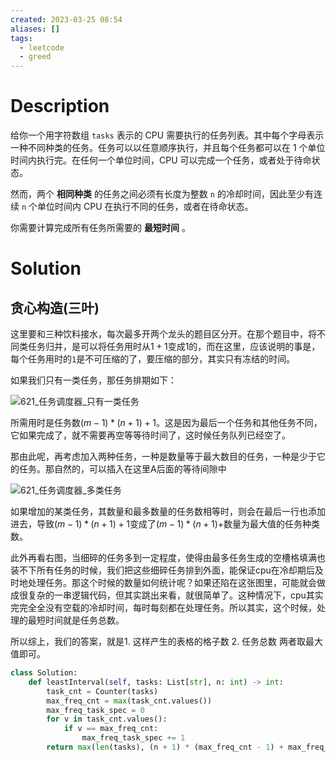 ```yaml
---
created: 2023-03-25 08:54
aliases: []
tags:
  - leetcode
  - greed 
---
```


# Description

给你一个用字符数组 `tasks` 表示的 CPU 需要执行的任务列表。其中每个字母表示一种不同种类的任务。任务可以以任意顺序执行，并且每个任务都可以在 1 个单位时间内执行完。在任何一个单位时间，CPU 可以完成一个任务，或者处于待命状态。

然而，两个 **相同种类** 的任务之间必须有长度为整数 `n` 的冷却时间，因此至少有连续 `n` 个单位时间内 CPU 在执行不同的任务，或者在待命状态。

你需要计算完成所有任务所需要的 **最短时间** 。


# Solution

## 贪心构造(三叶)

这里要和三种饮料接水，每次最多开两个龙头的题目区分开。在那个题目中，将不同类任务归并，是可以将任务用时从$1 + 1$变成$1$的，而在这里，应该说明的事是，每个任务用时的`1`是不可压缩的了，要压缩的部分，其实只有冻结的时间。

如果我们只有一类任务，那任务排期如下：

![621_任务调度器_只有一类任务](https://pic.leetcode.cn/1666687680-aCVvro-image.png)

所需用时是任务数$(m - 1) * (n + 1) + 1$。这是因为最后一个任务和其他任务不同，它如果完成了，就不需要再空等等待时间了，这时候任务队列已经空了。

那由此呢，再考虑加入两种任务，一种是数量等于最大数目的任务，一种是少于它的任务。那自然的，可以插入在这里A后面的等待间隙中

![621_任务调度器_多类任务](https://pic.leetcode.cn/1666689295-VuBpQL-image.png)

如果增加的某类任务，其数量和最多数量的任务数相等时，则会在最后一行也添加进去，导致$(m - 1) * (n + 1) + 1$变成了$(m - 1) * (n + 1) +$数量为最大值的任务种类数。

此外再看右图，当细碎的任务多到一定程度，使得由最多任务生成的空槽格填满也装不下所有任务的时候，我们把这些细碎任务排到外面，能保证cpu在冷却期后及时地处理任务。那这个时候的数量如何统计呢？如果还陷在这张图里，可能就会做成很复杂的一串逻辑代码，但其实跳出来看，就很简单了。这种情况下，cpu其实完完全全没有空载的冷却时间，每时每刻都在处理任务。所以其实，这个时候，处理的最短时间就是任务总数。

所以综上，我们的答案，就是1. 这样产生的表格的格子数 2. 任务总数  两者取最大值即可。

```python
class Solution:
    def leastInterval(self, tasks: List[str], n: int) -> int:
        task_cnt = Counter(tasks)
        max_freq_cnt = max(task_cnt.values())
        max_freq_task_spec = 0
        for v in task_cnt.values():
            if v == max_freq_cnt:
                max_freq_task_spec += 1
        return max(len(tasks), (n + 1) * (max_freq_cnt - 1) + max_freq_task_spec)
```
